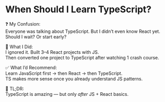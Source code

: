 # When Should I Learn TypeScript?

❓ My Confusion:  
Everyone was talking about TypeScript. But I didn’t even know React yet.  
Should I wait? Or start early?

🧠 What I Did:  
I ignored it. Built 3–4 React projects with JS.  
Then converted one project to TypeScript after watching 1 crash course.

✅ What I’d Recommend:  
Learn JavaScript first → then React → then TypeScript.  
TS makes more sense once you already understand JS patterns.

📌 TL;DR:  
TypeScript is amazing — but only *after* JS + React basics.
